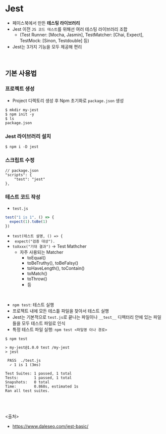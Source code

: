 # Jest
- 페이스북에서 만든 **테스팅 라이브러리**
- Jest 이전 `JS 코드 테스트`를 위해선 여러 테스팅 라이브러리 조합 
  - (Test Runner: [Mocha, Jasmin], TestMatcher: [Chai, Expect], TestMock: [Sinon, Testdouble] 등)
- Jest는 3가지 기능을 모두 제공해 편리
<br>

## 기본 사용법
### 프로젝트 생성
- Project 디렉토리 생성 후 Npm 초기화로 `package.json` 생성

```
$ mkdir my-jest
$ npm init -y
$ ls
package.json
```

### Jest 라이브러리 설치

```
$ npm i -D jest
```

### 스크립트 수정

```
// package.json
"scripts": {
    "test": "jest"
},
```

### 테스트 코드 작성
- `test.js`

```javascript
test("1 is 1", () => {
  expect(1).toBe(1)
})
```

- `test(테스트 설명, () => {`
- ` expect("검증 대상").`
- `toXxxx("기대 결과")` ->  Test Mathcher
  - 자주 사용되는 Matcher
    - toEqual()
    - toBeTruthy(), toBeFalsy()
    - toHaveLength(), toContain()
    - toMatch()
    - toThrow()
    - 등

<br>

- `npm test`: 테스트 실행
- 프로젝트 내에 모든 테스틑 파일을 찾아서 테스트 실행
- Jest는 기본적으로 `test.js`로 끝나는 파일이나 `__test__` 디렉터리 안에 있는 파일들을 모두 테스트 파일로 인식
- 특정 테스트 파일 실행: `npm test <파일명 이나 경로>`

```
$ npm test

> my-jest@1.0.0 test /my-jest
> jest

 PASS  ./test.js
  ✓ 1 is 1 (3ms)

Test Suites: 1 passed, 1 total
Tests:       1 passed, 1 total
Snapshots:   0 total
Time:        0.868s, estimated 1s
Ran all test suites.
```

<br><br><br>
<출처>
- https://www.daleseo.com/jest-basic/
